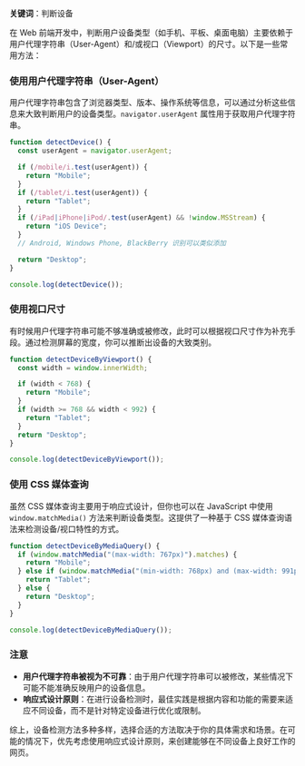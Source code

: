 **关键词**：判断设备

在 Web 前端开发中，判断用户设备类型（如手机、平板、桌面电脑）主要依赖于用户代理字符串（User-Agent）和/或视口（Viewport）的尺寸。以下是一些常用方法：

### 使用用户代理字符串（User-Agent）

用户代理字符串包含了浏览器类型、版本、操作系统等信息，可以通过分析这些信息来大致判断用户的设备类型。`navigator.userAgent` 属性用于获取用户代理字符串。

```javascript
function detectDevice() {
  const userAgent = navigator.userAgent;

  if (/mobile/i.test(userAgent)) {
    return "Mobile";
  }
  if (/tablet/i.test(userAgent)) {
    return "Tablet";
  }
  if (/iPad|iPhone|iPod/.test(userAgent) && !window.MSStream) {
    return "iOS Device";
  }
  // Android, Windows Phone, BlackBerry 识别可以类似添加

  return "Desktop";
}

console.log(detectDevice());
```

### 使用视口尺寸

有时候用户代理字符串可能不够准确或被修改，此时可以根据视口尺寸作为补充手段。通过检测屏幕的宽度，你可以推断出设备的大致类别。

```javascript
function detectDeviceByViewport() {
  const width = window.innerWidth;

  if (width < 768) {
    return "Mobile";
  }
  if (width >= 768 && width < 992) {
    return "Tablet";
  }
  return "Desktop";
}

console.log(detectDeviceByViewport());
```

### 使用 CSS 媒体查询

虽然 CSS 媒体查询主要用于响应式设计，但你也可以在 JavaScript 中使用 `window.matchMedia()` 方法来判断设备类型。这提供了一种基于 CSS 媒体查询语法来检测设备/视口特性的方式。

```javascript
function detectDeviceByMediaQuery() {
  if (window.matchMedia("(max-width: 767px)").matches) {
    return "Mobile";
  } else if (window.matchMedia("(min-width: 768px) and (max-width: 991px)").matches) {
    return "Tablet";
  } else {
    return "Desktop";
  }
}

console.log(detectDeviceByMediaQuery());
```

### 注意

- **用户代理字符串被视为不可靠**：由于用户代理字符串可以被修改，某些情况下可能不能准确反映用户的设备信息。
- **响应式设计原则**：在进行设备检测时，最佳实践是根据内容和功能的需要来适应不同设备，而不是针对特定设备进行优化或限制。

综上，设备检测方法多种多样，选择合适的方法取决于你的具体需求和场景。在可能的情况下，优先考虑使用响应式设计原则，来创建能够在不同设备上良好工作的网页。

